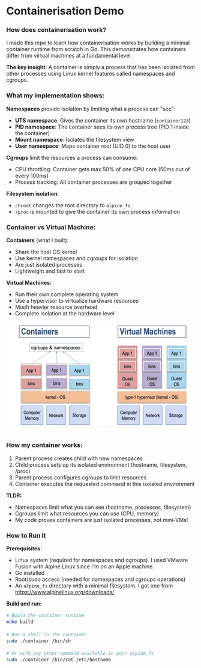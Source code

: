 # Containerisation Demo

### How does containerisation work?
I made this repo to learn how containerisation works by building a minimal container runtime from scratch in Go. This demonstrates how containers differ from virtual machines at a fundamental level.

**The key insight**: A container is simply a process that has been isolated from other processes using Linux kernel features called namespaces and cgroups.

### What my implementation shows:

**Namespaces** provide isolation by limiting what a process can "see":
- **UTS namespace**: Gives the container its own hostname (`container123`)
- **PID namespace**: The container sees its own process tree (PID 1 inside the container)
- **Mount namespace**: Isolates the filesystem view
- **User namespace**: Maps container root (UID 0) to the host user

**Cgroups** limit the resources a process can consume:
- CPU throttling: Container gets max 50% of one CPU core (50ms out of every 100ms)
- Process tracking: All container processes are grouped together

**Filesystem isolation**:
- `chroot` changes the root directory to `alpine_fs`
- `/proc` is mounted to give the container its own process information

### Container vs Virtual Machine:

**Containers** (what I built):
- Share the host OS kernel
- Use kernel namespaces and cgroups for isolation
- Are just isolated processes
- Lightweight and fast to start

**Virtual Machines**:
- Run their own complete operating system
- Use a hypervisor to virtualize hardware resources
- Much heavier resource overhead
- Complete isolation at the hardware level

![Containers vs Virtual Machines illustration](assets/containersvsvms.png)

### How my container works:
1. Parent process creates child with new namespaces
2. Child process sets up its isolated environment (hostname, filesystem, /proc)
3. Parent process configures cgroups to limit resources
4. Container executes the requested command in this isolated environment

**TLDR:**
- Namespaces limit what you can see (hostname, processes, filesystem)
- Cgroups limit what resources you can use (CPU, memory)
- My code proves containers are just isolated processes, not mini-VMs!

### How to Run It

**Prerequisites:**
- Linux system (required for namespaces and cgroups). I used VMware Fusion with Alpine Linux since I'm on an Apple machine.
- Go installed
- Root/sudo access (needed for namespaces and cgroups operations)
- An `alpine_fs` directory with a minimal filesystem. I got one from https://www.alpinelinux.org/downloads/

**Build and run:**
```bash
# Build the container runtime
make build

# Run a shell in the container
sudo ./container /bin/sh

# Or with any other command available in your alpine_fs
sudo ./container /bin/cat /etc/hostname